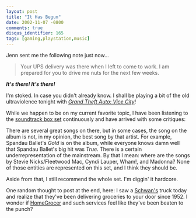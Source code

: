 ```yaml
---
layout: post
title: "It Has Begun"
date: 2002-11-07 -0800
comments: true
disqus_identifier: 165
tags: [gaming,playstation,music]
---
```

Jenn sent me the following note just now...

> Your UPS delivery was there when I left to come to work. I am prepared
> for you to drive me nuts for the next few weeks.



 ***It's there! It's there!***

 I'm stoked. In case you didn't already know. I shall be playing a bit
of the old ultraviolence tonight with [*Grand Theft Auto: Vice
City*](http://www.amazon.com/exec/obidos/ASIN/B0000696CZ/mhsvortex)!

 While we happen to be on my current favorite topic, I have been
listening to the [soundtrack box
set](http://www.amazon.com/exec/obidos/ASIN/B00006SM6Q/mhsvortex)
continuously and have arrived with some critiques:

There are several great songs on there, but in some cases, the song on
the album is not, in my opinion, the best song by that artist. For
example, Spandau Ballet's *Gold* is on the album, while everyone knows
damn well that Spandau Ballet's big hit was *True*.
There is a certain underrepresentation of the mainstream. By that I
mean: where are the songs by Stevie Nicks/Fleetwood Mac, Cyndi Lauper,
Wham!, and Madonna? None of those entities are represented on this set,
and I think they should be.

 Aside from that, I still recommend the whole set. I'm diggin' it
hardcore.

 One random thought to post at the end, here: I saw a
[Schwan's](http://www.schwans.com/) truck today and realize that they've
been delivering groceries to your door since 1952. I wonder if
[HomeGrocer](http://www.homegrocer.com/) and such services feel like
they've been beaten to the punch?
